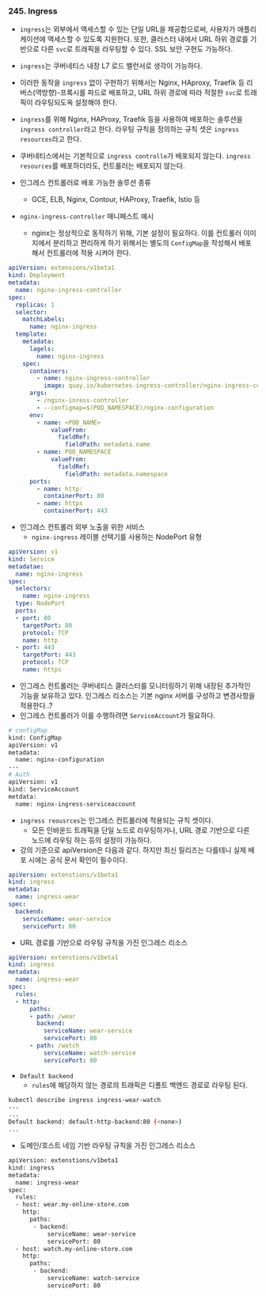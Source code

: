 ### 245. Ingress

- `ingress`는 외부에서 액세스할 수 있는 단일 URL을 제공함으로써, 사용자가 애플리케이션에 액세스할 수 있도록 지원한다. 또한, 클러스터 내에서 URL 하위 경로를 기반으로 다른 `svc`로 트래픽을 라우팅할 수 있다. SSL 보안 구현도 가능하다.
- `ingress`는 쿠버네티스 내장 L7 로드 밸런서로 생각이 가능하다.
- 이러한 동작을 `ingress` 없이 구현하기 위해서는 Nginx, HAproxy, Traefik 등 리버스(역방향)-프록시를 파드로 배포하고, URL 하위 경로에 따라 적절한 `svc`로 트래픽이 라우팅되도옥 설정해야 한다.
- `ingress`를 위해 Nginx, HAProxy, Traefik 등을 사용하여 배포하는 솔루션을 `ingress controller`라고 한다.  라우팅 규칙을 정의하는 규칙 셋은 `ingress resources`라고 한다. 
- 쿠버네티스에서는 기본적으로 `ingress controlle`가 배포되지 않는다. `ingress resources`를 배포하더라도, 컨트롤러는 배포되지 않는다.
- 인그레스 컨트롤러로 배포 가능한 솔루션 종류
	- GCE, ELB, Nginx, Contour, HAProxy, Traefik, Istio 등

- `nginx-ingress-controller` 매니페스트 예시
	- nginx는 정상적으로 동작하기 위해, 기본 설정이 필요하다. 이를 컨트롤러 이미지에서 분리하고 편리하게 하기 위해서는 별도의 `ConfigMap`을 작성해서 배포해서 컨트롤러에 적용 시켜야 한다.
```yaml
apiVersion: extensions/v1beta1
kind: Deployment
metadata:
  name: nginx-ingress-controller
spec:
  replicas: 1
  selector:
    matchLabels:
      name: nginx-ingress
  template:
    metadata:
      lagels:
        name: nginx-ingress
    spec:
      containers:
        - name: nginx-ingress-controller
          image: quay.io/kubernetes-ingress-controller/nginx-ingress-controller:0.21.0
      args:
        - /nginx-inress-controller
        - --configmap=$(POD_NAMESPACE)/nginx-configuration
      env:
        - name: <POD_NAME>
            valueFrom:
              fieldRef:
                fieldPath: metadata.name
        - name: POD_NAMESPACE
            valueFrom:
              fieldRef:
                fieldPath: metadata.namespace
      ports:
        - name: http:
          containerPort: 80
        - name: https
          containerPort: 443
```

- 인그레스 컨트롤러 외부 노출을 위한 서비스
	- `nginx-ingress` 레이블 선택기를 사용하는 NodePort 유형
```yaml
apiVersion: v1
kind: Service
metadatae:
  name: nginx-ingress
spec:
  selectors:
    name: nginx-ingress
  type: NodePort
  ports:
  - port: 80
    targetPort: 80
    protocol: TCP
    name: http
  - port: 443
    targetPort: 443
    protocol: TCP
    name: https
```

- 인그레스 컨트롤러는 쿠버네티스 클러스터를 모니터링하기 위해 내장된 추가적인 기능을 보유하고 있다. 인그레스 리소스는 기본 nginx 서버를 구성하고 변경사항을 적용한다..?
- 인그레스 컨트롤러가 이를 수행하려면 `ServiceAccount`가 필요하다.
```bash
# configMap
kind: ConfigMap
apiVersion: v1
metadata:
  name: nginx-configuration
---
# Auth
apiVersion: v1
kind: ServiceAccount
metdata:
  name: nginx-ingress-serviceaccount
```

- `ingress reousrces`는 인그레스 컨트롤러에 적용되는 규칙 셋이다.
	- 모든 인바운드 트래픽을 단일 노드로 라우팅하거나, URL 경로 기반으로 다른 노드에 라우팅 하는 등의 설정이 가능하다. 
- 강의 기준으로 apiVersion은 다음과 같다. 하지만 최신 릴리즈는 다를테니 실제 배포 시에는 공식 문서 확인이 필수이다.
```yaml
apiVersion: extenstions/v1beta1
kind: ingress
metadata:
  name: ingress-wear
spec:
  backend:
    serviceName: wear-service
    servicePort: 80
```

- URL 경로를 기반으로 라우팅 규칙을 가진 인그레스 리소스
```yaml
apiVersion: extenstions/v1beta1
kind: ingress
metadata:
  name: ingress-wear
spec:
  rules:
  - http:
      paths:
      - path: /wear
        backend:
          serviceName: wear-service
          servicePort: 80
      - path: /watch
          serviceName: watch-service
          servicePort: 80
```

- `Default backend`
	- `rules`에 해당하지 않는 경로의 트래픽은 디폴트 백엔드 경로로 라우팅 된다.
```bash
kubectl describe ingress ingress-wear-watch
---
...
Default backend: default-http-backend:80 (<none>)
...
```

- 도메인/호스트 네임 기반 라우팅 규칙을 가진 인그레스 리소스
```bash
apiVersion: extenstions/v1beta1
kind: ingress
metadata:
  name: ingress-wear
spec:
  rules:
  - host: wear.my-online-store.com
    http:
      paths:
       - backend:
           serviceName: wear-service
           servicePort: 80
  - host: watch.my-online-store.com
    http:
      paths:
       - backend:
           serviceName: watch-service
           servicePort: 80
```
